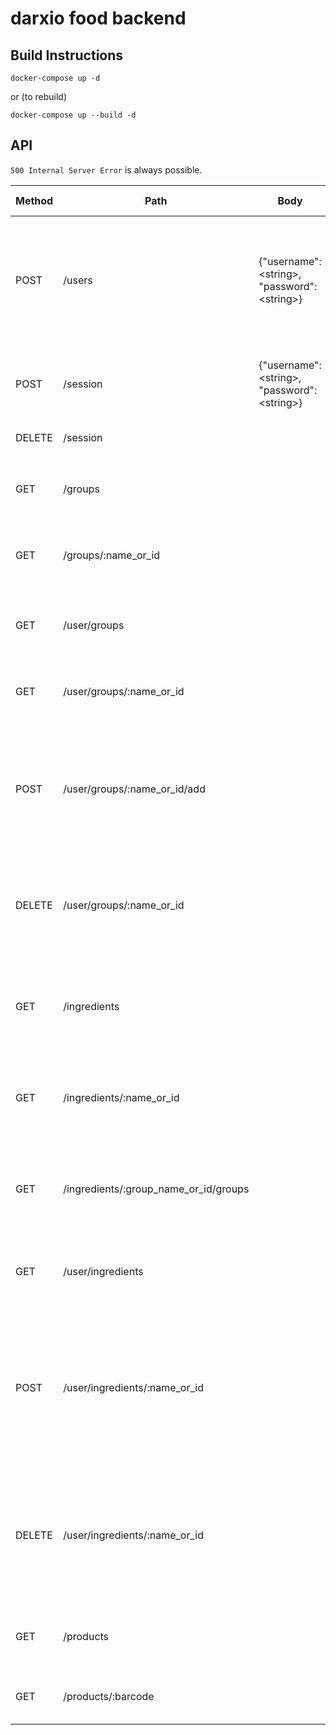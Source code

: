 # darxio food backend

## Build Instructions

```
docker-compose up -d
```

or (to rebuild)

```
docker-compose up --build -d
```

## API
`500 Internal Server Error` is always possible.

Method   | Path     | Body                                          | Response                               | Response Body | Requires Auth |
-------- | -------- | --------------------------------------------- | -------------------------------------- | ----- | --- |
POST | /users | {"username":\<string\>, "password":\<string\>} | 201 Created, 400 Bad Request (len(username or password) < 3), 409 Conflict (username already in use) | {"id" : \<int\>, "username":\<string\>, "password":""} or {"message":\<string\>} | - |
POST | /session | {"username":\<string\>, "password":\<string\>} | 200 OK, 400 Bad Request, 404 Not Found | {"id" : \<int\>, "username":\<string\>, "password":""} or {"message":\<string\>} | - |
DELETE | /session | | 200 OK, 401 Unauthorized | {"message":\<string\>} | + |
 | | | | | |
GET | /groups | | 200 OK | [{"id":\<int>\,"name":\<string\>, "about": \<string\>}] | - |
GET | /groups/:name_or_id | | 200 OK, 404 Not Found | {"id":\<int>\,"name":\<string\>, "about": \<string\>} | - |
 | | | | | |
GET | /user/groups | | 200 OK, 401 Unauthorized | [{"id":\<int>\,"name":\<string\>, "about": \<string\>}] | + |
GET | /user/groups/:name_or_id | | 200 OK, 404 Not Found, 401 Unauthorized | {"id":\<int>\,"name":\<string\>, "about": \<string\>} | + |
POST | /user/groups/:name_or_id/add | | 200 OK, 404 Not Found, 409 Conflict, 401 Unauthorized | user's current groups after adding a new group: [{"id":\<int>\,"name":\<string\>, "about": \<string\>}] or {"message":\<string\>} | + |
DELETE | /user/groups/:name_or_id | | 200 OK, 401 Unauthorized |  user's current groups after deleting a group: [{"id":\<int>\,"name":\<string\>, "about": \<string\>}] | + |
 | | | | | |
GET | /ingredients | | 200 OK | [{"id":\<int>\,"name":\<string\>, "about": \<string\>, "type": \<string\>}] | - |
GET | /ingredients/:name_or_id | | 200 OK, 404 Not Found | {"id":\<int>\,"name":\<string\>, "about": \<string\>, "type": \<string\>} | - |
GET | /ingredients/:group_name_or_id/groups | | 200 OK, 404 Not Found | [{"id":\<int>\,"name":\<string\>, "about": \<string\>, "type": \<string\>}] | - |
 | | | | | |
GET | /user/ingredients | | 200 OK, 401 Unauthorized | [{"id":\<int>\, "name":\<string\>, "about": \<string\>}] | + |
POST | /user/ingredients/:name_or_id | | 200 OK,  404 Not Found, 409 Conflict, 401 Unauthorized | user's current excluded ingredients after adding a new ingredient: [{"id":\<int>\, "name":\<string\>, "about": \<string\>}] or {"message":\<string\>} | + |
DELETE | /user/ingredients/:name_or_id | | 200 OK, 401 Unauthorized |  user's current excluded ingredients after deleting an ingredient: [{"id":\<int>\, "name":\<string\>, "about": \<string\>}] | + |
 | | | | | |
GET | /products | | 200 OK |  [{"id":\<int>\,"name":\<string\>, "barcode": int}] | - |
GET | /products/:barcode | | 200 OK, 404 Not Found | {"id":\<int>\,"name":\<string\>, "barcode": int} | - |